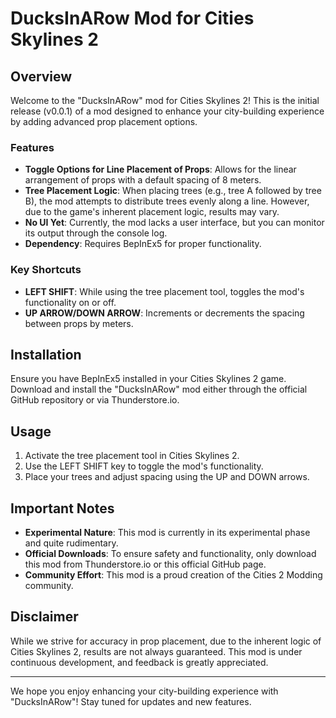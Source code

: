 # DucksInARow Mod for Cities Skylines 2

## Overview
Welcome to the "DucksInARow" mod for Cities Skylines 2! This is the initial release (v0.0.1) of a mod designed to enhance your city-building experience by adding advanced prop placement options.

### Features
- **Toggle Options for Line Placement of Props**: Allows for the linear arrangement of props with a default spacing of 8 meters.
- **Tree Placement Logic**: When placing trees (e.g., tree A followed by tree B), the mod attempts to distribute trees evenly along a line. However, due to the game's inherent placement logic, results may vary.
- **No UI Yet**: Currently, the mod lacks a user interface, but you can monitor its output through the console log.
- **Dependency**: Requires BepInEx5 for proper functionality.

### Key Shortcuts
- **LEFT SHIFT**: While using the tree placement tool, toggles the mod's functionality on or off.
- **UP ARROW/DOWN ARROW**: Increments or decrements the spacing between props by meters.

## Installation
Ensure you have BepInEx5 installed in your Cities Skylines 2 game. Download and install the "DucksInARow" mod either through the official GitHub repository or via Thunderstore.io.

## Usage
1. Activate the tree placement tool in Cities Skylines 2.
2. Use the LEFT SHIFT key to toggle the mod's functionality.
3. Place your trees and adjust spacing using the UP and DOWN arrows.

## Important Notes
- **Experimental Nature**: This mod is currently in its experimental phase and quite rudimentary.
- **Official Downloads**: To ensure safety and functionality, only download this mod from Thunderstore.io or this official GitHub page.
- **Community Effort**: This mod is a proud creation of the Cities 2 Modding community.

## Disclaimer
While we strive for accuracy in prop placement, due to the inherent logic of Cities Skylines 2, results are not always guaranteed. This mod is under continuous development, and feedback is greatly appreciated.

---

We hope you enjoy enhancing your city-building experience with "DucksInARow"! Stay tuned for updates and new features.